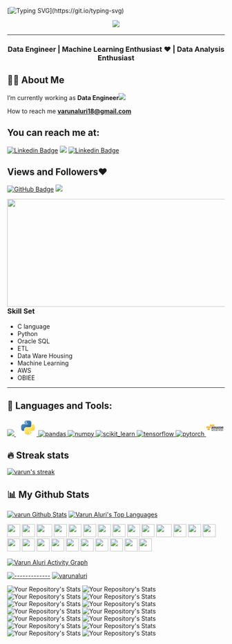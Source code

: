 [![Typing SVG](https://readme-typing-svg.herokuapp.com?font=Architects+Daughter&color=7AF79A&size=30&lines=Hey!+It's+varun!;Hey!+It's+varun!...;Hey!+It's+varun!)](https://git.io/typing-svg)

<p align="center">
<img src="https://github.com/thompsonemerson/thompsonemerson/raw/master/cover-thompson.png" height="200"/>
</p>
<hr>
<h3 align="center">Data Engineer | Machine Learning Enthusiast ❤️ | Data Analysis Enthusiast</h3>

## 🙋‍♂️ About Me

I’m currently working as **Data Engineer**<img src="https://media.giphy.com/media/WUlplcMpOCEmTGBtBW/giphy.gif" width="30"></h2>

How to reach me **varunaluri18@gmail.com**
## You can reach me at:
[![Linkedin Badge](https://img.shields.io/badge/-LinkedIn-0e76a8?style=flat-square&logo=Linkedin&logoColor=white)](https://www.linkedin.com/in/varunaluri18/)
<a href="https://www.instagram.com/varunaluri18/" alt="Instagram">
<img src="https://img.shields.io/badge/-Instagram-DF0174?style=flat-square&labelColor=DF0174&logo=instagram&logoColor=white&link=https://www.instagram.com/varunaluri18/"/></a>
[![Linkedin Badge](https://img.shields.io/badge/-Kaggle-ff0000?style=flat-square&logo=Kaggle&logoColor=white)](https://www.kaggle.com/varunaluri18)


## Views and Followers❤ 
<a href="https://github.com/varunaluri18?tab=followers"><img src="https://img.shields.io/github/followers/varunaluri18?label=Followers&style=social" alt="GitHub Badge"></a>
<a href="https://github.com/Meghna-DAS/github-profile-views-counter"><img src="https://komarev.com/ghpvc/?username=varunaluri18"></a>

<img align="right" src="https://user-images.githubusercontent.com/46434711/115353399-1312bb00-a1d6-11eb-960d-c1720afec7e3.png" height="250" width="589">

<h3> Skill Set </h3>

- C language
- Python
- Oracle SQL
- ETL
- Data Ware Housing
- Machine Learning
- AWS
- OBIEE

</p>

-----

## 🚀 Languages and Tools:

<p align="left"> 
    <a style="padding-right:8px;" href="https://www.mysql.com/" target="_blank"> <img src="https://img.icons8.com/fluent/50/000000/mysql-logo.png"/> </a>
    <a href="https://www.python.org" target="_blank"> <img src="https://github.com/devicons/devicon/blob/master/icons/python/python-original.svg" alt="python" width="40" height="40"/> </a> 
    <a href="https://pandas.pydata.org/" target="_blank"> <img src="https://pandas.pydata.org/static/img/pandas_secondary.svg" alt="pandas" width="40" height="40"/> </a>
    <a href="https://numpy.org/" target="_blank"> <img src="https://user-images.githubusercontent.com/50221806/86498201-a8bd8680-bd39-11ea-9d08-66b610a8dc01.png" alt="numpy" width="40" height="40"/> </a> 
    <a href="https://scikit-learn.org/" target="_blank"> <img src="https://upload.wikimedia.org/wikipedia/commons/0/05/Scikit_learn_logo_small.svg" alt="scikit_learn" width="40" height="40"/> </a> 
    <a href="https://www.tensorflow.org" target="_blank"> <img src="https://www.vectorlogo.zone/logos/tensorflow/tensorflow-icon.svg" alt="tensorflow" width="40" height="40"/> </a> 
    <a href="https://pytorch.org/" target="_blank"> <img src="https://www.vectorlogo.zone/logos/pytorch/pytorch-icon.svg" alt="pytorch" width="40" height="40"/> </a>     
    <a href="https://aws.amazon.com" target="_blank"> <img src="https://github.com/devicons/devicon/blob/master/icons/amazonwebservices/amazonwebservices-original-wordmark.svg" alt="aws" width="40" height="40"/> </a> 
</p>

## 🔥 Streak stats

<!-- GitHub Readme Streak Stats - https://github.com/varunaluri18/github-readme-streak-stats -->
<p >
  <a href="https://github.com/varunaluri18/github-readme-streak-stats">
    <img title="🔥 Get streak stats for your profile at git.io/streak-stats" alt="varun's streak" src="https://github-readme-streak-stats.herokuapp.com?user=varunaluri18&theme=monokai-metallian&hide_border=true"/>
  </a>
</p>


## 📊 My Github Stats 
<p >
<a href="https://github.com/varunaluri18/github-readme-stats"><img alt="varun Github Stats" src="https://github-readme-stats.vercel.app/api?username=varunaluri18&show_icons=true&count_private=true&theme=react&hide_border=true&bg_color=0D1117" /></a>
<a href="https://github.com/varunaluri18/github-readme-stats"><img alt="Varun Aluri's Top Languages" src="https://github-readme-stats.vercel.app/api/top-langs/?username=varunaluri18&langs_count=8&count_private=true&layout=compact&theme=react&hide_border=true&bg_color=0D1117" /></a>
</p>

<div>
    <img src="https://cultofthepartyparrot.com/parrots/hd/githubparrot.gif" width="30" height="30"/>
    <img src="https://cultofthepartyparrot.com/flags/hd/indiaparrot.gif" width="30" height="30"/>
    <img src="https://cultofthepartyparrot.com/parrots/asyncparrot.gif" width="36" height="30"/>
    <img src="https://cultofthepartyparrot.com/parrots/exceptionallyfastparrot.gif" width="30" height="30"/>
    <img src="https://cultofthepartyparrot.com/parrots/hd/60fpsparrot.gif" width="30" height="30"/>
    <img src="https://cultofthepartyparrot.com/parrots/hd/jumpingparrot.gif" width="30" height="30"/>
    <img src="https://cultofthepartyparrot.com/parrots/hd/opensourceparrot.gif" width="30" height="30"/>
    <img src="https://cultofthepartyparrot.com/parrots/hd/dealwithitnowparrot.gif" width="30" height="30"/>
    <img src="https://cultofthepartyparrot.com/parrots/hd/hypnoparrotlight.gif" width="30" height="30"/>
    <img src="https://cultofthepartyparrot.com/parrots/databaseparrot.gif" width="30" height="30"/>
    <img src="https://cultofthepartyparrot.com/parrots/fixparrot.gif" width="36" height="30"/>
    <img src="https://cultofthepartyparrot.com/parrots/hd/laptop_parrot.gif" width="30" height="30"/>
    <img src="https://cultofthepartyparrot.com/parrots/hd/spinningparrot.gif" width="30" height="30"/>
    <img src="https://cultofthepartyparrot.com/parrots/hd/levitationparrot.gif" width="30" height="30"/>
    <img src="https://cultofthepartyparrot.com/parrots/hd/meldparrot.gif" width="30" height="30"/>
    <img src="https://cultofthepartyparrot.com/parrots/slomoparrot.gif" width="30" height="30"/>
    <img src="https://cultofthepartyparrot.com/parrots/hd/moonwalkingparrot.gif" width="30" height="30"/>
    <img src="https://cultofthepartyparrot.com/parrots/hd/stableparrot.gif" width="30" height="30"/>
    <img src="https://cultofthepartyparrot.com/parrots/hd/scienceparrot.gif" width="30" height="30"/>
    <img src="https://cultofthepartyparrot.com/parrots/hd/pirateparrot.gif" width="30" height="30"/>
    <img src="https://cultofthepartyparrot.com/parrots/hd/footballparrot.gif" width="30" height="30"/>
    <img src="https://cultofthepartyparrot.com/parrots/hd/illuminatiparrot.gif" width="30" height="30"/>
    <img src="https://cultofthepartyparrot.com/parrots/hd/hypnoparrotdark.gif" width="30" height="30"/>
    <img src="https://cultofthepartyparrot.com/parrots/hd/mustacheparrot.gif" width="30" height="30"/>
</div>

<a href="https://github.com/varunaluri18/github-readme-activity-graph"><img alt="Varun Aluri Activity Graph" src="https://activity-graph.herokuapp.com/graph?username=varunaluri18&bg_color=0D1117&color=5BCDEC&line=5BCDEC&point=FFFFFF&hide_border=true" /></a>
 

[![-------------](https://raw.githubusercontent.com/andreasbm/readme/master/assets/lines/aqua.png)](https://github.com/varunaluri18?tab=repositories)
<a href="https://github.com/BaseMax?tab=repositories"><img src="https://github-profile-trophy.vercel.app/?username=varunaluri18&column=8&margin-w=15&margin-h=15" alt="varunaluri"></a> 



![Your Repository's Stats](https://contrib.rocks/image?repo=varunaluri18/Python)
![Your Repository's Stats](https://contrib.rocks/image?repo=varunaluri18/Python)
![Your Repository's Stats](https://contrib.rocks/image?repo=varunaluri18/Python)
![Your Repository's Stats](https://contrib.rocks/image?repo=varunaluri18/Python)
![Your Repository's Stats](https://contrib.rocks/image?repo=varunaluri18/Python)
![Your Repository's Stats](https://contrib.rocks/image?repo=varunaluri18/Python)
![Your Repository's Stats](https://contrib.rocks/image?repo=varunaluri18/Python)
![Your Repository's Stats](https://contrib.rocks/image?repo=varunaluri18/Python)
![Your Repository's Stats](https://contrib.rocks/image?repo=varunaluri18/Python)
![Your Repository's Stats](https://contrib.rocks/image?repo=varunaluri18/Python)
![Your Repository's Stats](https://contrib.rocks/image?repo=varunaluri18/Python)
![Your Repository's Stats](https://contrib.rocks/image?repo=varunaluri18/Python)
![Your Repository's Stats](https://contrib.rocks/image?repo=varunaluri18/Python)
![Your Repository's Stats](https://contrib.rocks/image?repo=varunaluri18/Python)
